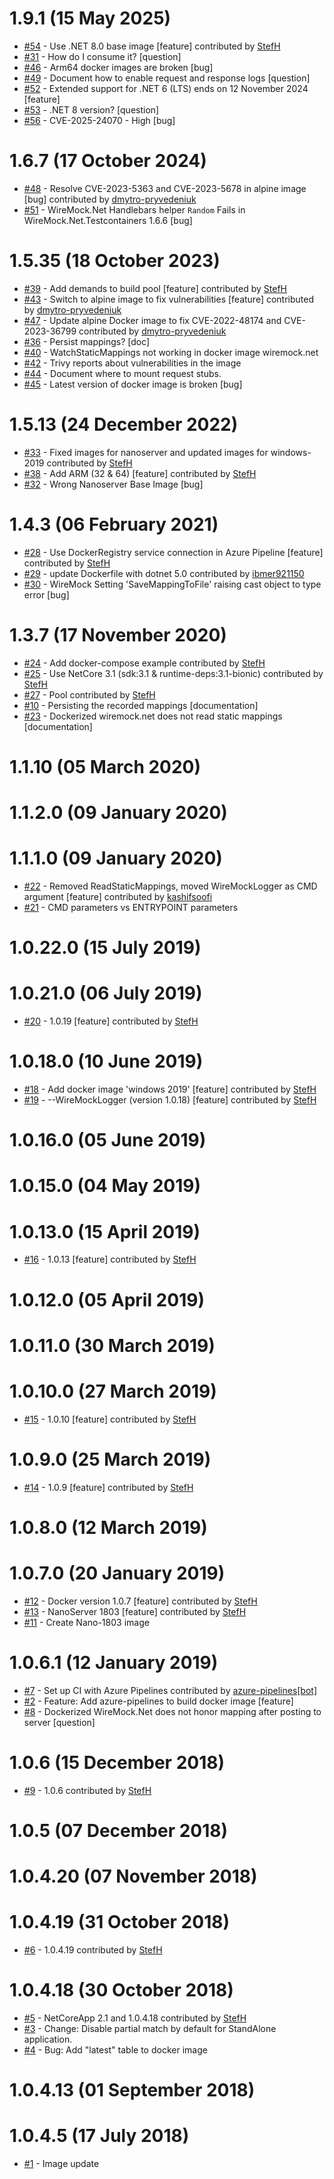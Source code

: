 # 1.9.1 (15 May 2025)
- [#54](https://github.com/wiremock/WireMock.Net-docker/pull/54) - Use .NET 8.0 base image [feature] contributed by [StefH](https://github.com/StefH)
- [#31](https://github.com/wiremock/WireMock.Net-docker/issues/31) - How do I consume it? [question]
- [#46](https://github.com/wiremock/WireMock.Net-docker/issues/46) - Arm64 docker images are broken [bug]
- [#49](https://github.com/wiremock/WireMock.Net-docker/issues/49) - Document how to enable request and response logs [question]
- [#52](https://github.com/wiremock/WireMock.Net-docker/issues/52) - Extended support for .NET 6 (LTS) ends on 12 November 2024 [feature]
- [#53](https://github.com/wiremock/WireMock.Net-docker/issues/53) - .NET 8 version? [question]
- [#56](https://github.com/wiremock/WireMock.Net-docker/issues/56) - CVE-2025-24070 - High [bug]

# 1.6.7 (17 October 2024)
- [#48](https://github.com/wiremock/WireMock.Net-docker/pull/48) - Resolve CVE-2023-5363 and CVE-2023-5678 in alpine image [bug] contributed by [dmytro-pryvedeniuk](https://github.com/dmytro-pryvedeniuk)
- [#51](https://github.com/wiremock/WireMock.Net-docker/issues/51) - WireMock.Net Handlebars helper `Random` Fails in WireMock.Net.Testcontainers 1.6.6 [bug]

# 1.5.35 (18 October 2023)
- [#39](https://github.com/wiremock/WireMock.Net-docker/pull/39) - Add demands to build pool [feature] contributed by [StefH](https://github.com/StefH)
- [#43](https://github.com/wiremock/WireMock.Net-docker/pull/43) - Switch to alpine image to fix vulnerabilities [feature] contributed by [dmytro-pryvedeniuk](https://github.com/dmytro-pryvedeniuk)
- [#47](https://github.com/wiremock/WireMock.Net-docker/pull/47) - Update alpine Docker image to fix CVE-2022-48174 and CVE-2023-36799 contributed by [dmytro-pryvedeniuk](https://github.com/dmytro-pryvedeniuk)
- [#36](https://github.com/wiremock/WireMock.Net-docker/issues/36) - Persist mappings? [doc]
- [#40](https://github.com/wiremock/WireMock.Net-docker/issues/40) - WatchStaticMappings not working in docker image wiremock.net
- [#42](https://github.com/wiremock/WireMock.Net-docker/issues/42) - Trivy reports about vulnerabilities in the image
- [#44](https://github.com/wiremock/WireMock.Net-docker/issues/44) - Document where to mount request stubs.
- [#45](https://github.com/wiremock/WireMock.Net-docker/issues/45) - Latest version of docker image is broken [bug]

# 1.5.13 (24 December 2022)
- [#33](https://github.com/wiremock/WireMock.Net-docker/pull/33) - Fixed images for nanoserver and updated images for windows-2019 contributed by [StefH](https://github.com/StefH)
- [#38](https://github.com/wiremock/WireMock.Net-docker/pull/38) - Add ARM (32 &amp; 64) [feature] contributed by [StefH](https://github.com/StefH)
- [#32](https://github.com/wiremock/WireMock.Net-docker/issues/32) - Wrong Nanoserver Base Image [bug]

# 1.4.3 (06 February 2021)
- [#28](https://github.com/wiremock/WireMock.Net-docker/pull/28) - Use DockerRegistry service connection in Azure Pipeline [feature] contributed by [StefH](https://github.com/StefH)
- [#29](https://github.com/wiremock/WireMock.Net-docker/pull/29) - update Dockerfile with dotnet 5.0 contributed by [ibmer921150](https://github.com/ibmer921150)
- [#30](https://github.com/wiremock/WireMock.Net-docker/issues/30) - WireMock Setting 'SaveMappingToFile' raising cast object to type error [bug]

# 1.3.7 (17 November 2020)
- [#24](https://github.com/wiremock/WireMock.Net-docker/pull/24) - Add docker-compose example contributed by [StefH](https://github.com/StefH)
- [#25](https://github.com/wiremock/WireMock.Net-docker/pull/25) - Use NetCore 3.1 (sdk:3.1 &amp; runtime-deps:3.1-bionic) contributed by [StefH](https://github.com/StefH)
- [#27](https://github.com/wiremock/WireMock.Net-docker/pull/27) - Pool contributed by [StefH](https://github.com/StefH)
- [#10](https://github.com/wiremock/WireMock.Net-docker/issues/10) - Persisting the recorded mappings  [documentation]
- [#23](https://github.com/wiremock/WireMock.Net-docker/issues/23) - Dockerized wiremock.net does not read static mappings [documentation]

# 1.1.10 (05 March 2020)

# 1.1.2.0 (09 January 2020)

# 1.1.1.0 (09 January 2020)
- [#22](https://github.com/wiremock/WireMock.Net-docker/pull/22) - Removed ReadStaticMappings, moved WireMockLogger as CMD argument [feature] contributed by [kashifsoofi](https://github.com/kashifsoofi)
- [#21](https://github.com/wiremock/WireMock.Net-docker/issues/21) - CMD parameters vs ENTRYPOINT parameters

# 1.0.22.0 (15 July 2019)

# 1.0.21.0 (06 July 2019)
- [#20](https://github.com/wiremock/WireMock.Net-docker/pull/20) - 1.0.19 [feature] contributed by [StefH](https://github.com/StefH)

# 1.0.18.0 (10 June 2019)
- [#18](https://github.com/wiremock/WireMock.Net-docker/pull/18) - Add docker image 'windows 2019' [feature] contributed by [StefH](https://github.com/StefH)
- [#19](https://github.com/wiremock/WireMock.Net-docker/pull/19) - --WireMockLogger (version 1.0.18) [feature] contributed by [StefH](https://github.com/StefH)

# 1.0.16.0 (05 June 2019)

# 1.0.15.0 (04 May 2019)

# 1.0.13.0 (15 April 2019)
- [#16](https://github.com/wiremock/WireMock.Net-docker/pull/16) - 1.0.13 [feature] contributed by [StefH](https://github.com/StefH)

# 1.0.12.0 (05 April 2019)

# 1.0.11.0 (30 March 2019)

# 1.0.10.0 (27 March 2019)
- [#15](https://github.com/wiremock/WireMock.Net-docker/pull/15) - 1.0.10 [feature] contributed by [StefH](https://github.com/StefH)

# 1.0.9.0 (25 March 2019)
- [#14](https://github.com/wiremock/WireMock.Net-docker/pull/14) - 1.0.9 [feature] contributed by [StefH](https://github.com/StefH)

# 1.0.8.0 (12 March 2019)

# 1.0.7.0 (20 January 2019)
- [#12](https://github.com/wiremock/WireMock.Net-docker/pull/12) - Docker version 1.0.7 [feature] contributed by [StefH](https://github.com/StefH)
- [#13](https://github.com/wiremock/WireMock.Net-docker/pull/13) - NanoServer 1803 [feature] contributed by [StefH](https://github.com/StefH)
- [#11](https://github.com/wiremock/WireMock.Net-docker/issues/11) - Create Nano-1803 image

# 1.0.6.1 (12 January 2019)
- [#7](https://github.com/wiremock/WireMock.Net-docker/pull/7) - Set up CI with Azure Pipelines contributed by [azure-pipelines[bot]](https://github.com/apps/azure-pipelines)
- [#2](https://github.com/wiremock/WireMock.Net-docker/issues/2) - Feature: Add azure-pipelines to build docker image [feature]
- [#8](https://github.com/wiremock/WireMock.Net-docker/issues/8) - Dockerized WireMock.Net does not honor mapping after posting to server [question]

# 1.0.6 (15 December 2018)
- [#9](https://github.com/wiremock/WireMock.Net-docker/pull/9) - 1.0.6 contributed by [StefH](https://github.com/StefH)

# 1.0.5 (07 December 2018)

# 1.0.4.20 (07 November 2018)

# 1.0.4.19 (31 October 2018)
- [#6](https://github.com/wiremock/WireMock.Net-docker/pull/6) - 1.0.4.19 contributed by [StefH](https://github.com/StefH)

# 1.0.4.18 (30 October 2018)
- [#5](https://github.com/wiremock/WireMock.Net-docker/pull/5) - NetCoreApp 2.1 and 1.0.4.18 contributed by [StefH](https://github.com/StefH)
- [#3](https://github.com/wiremock/WireMock.Net-docker/issues/3) - Change: Disable partial match by default for StandAlone application.
- [#4](https://github.com/wiremock/WireMock.Net-docker/issues/4) - Bug: Add &quot;latest&quot; table to docker image

# 1.0.4.13 (01 September 2018)

# 1.0.4.5 (17 July 2018)
- [#1](https://github.com/wiremock/WireMock.Net-docker/issues/1) - Image update

